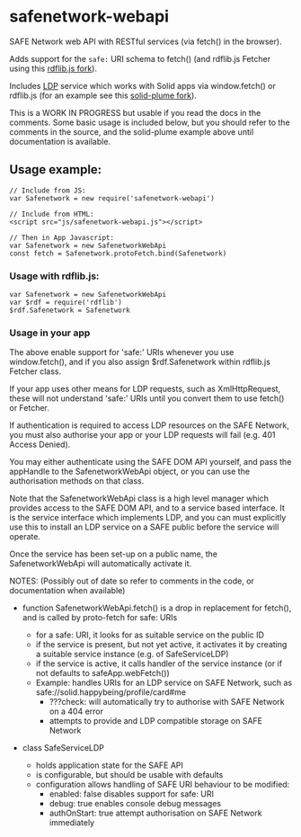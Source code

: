 # safenetwork-webapi

SAFE Network web API with RESTful services (via fetch() in the browser).

Adds support for the `safe:` URI schema to fetch() (and rdflib.js Fetcher using this [rdflib.js fork](https://github.com/theWebalyst/rdflib.js/tree/feature/safenetwork)).

Includes [LDP](https://www.w3.org/TR/ldp/) service which works with Solid apps via window.fetch() or
rdflib.js (for an example see this [solid-plume fork](https://github.com/theWebalyst/solid-plume/tree/safenetwork-poc)).

This is a WORK IN PROGRESS but usable if you read the docs in the comments. Some basic usage is included below, but you should refer to the comments in the source, and the solid-plume example above until documentation is available.

## Usage example:

```	
// Include from JS:
var Safenetwork = new require('safenetwork-webapi')

// Include from HTML:
<script src="js/safenetwork-webapi.js"></script>

// Then in App Javascript:
var Safenetwork = new SafenetworkWebApi
const fetch = Safenetwork.protoFetch.bind(Safenetwork)
```

### Usage with rdflib.js:

```
var Safenetwork = new SafenetworkWebApi
var $rdf = require('rdflib')
$rdf.Safenetwork = Safenetwork
```

### Usage in your app

The above enable support for 'safe:' URIs whenever you use window.fetch(), 
and if you also assign $rdf.Safenetwork within rdflib.js Fetcher class.

If your app uses other means for LDP requests, such as XmlHttpRequest,
these will not understand 'safe:' URIs until you convert them to
use fetch() or Fetcher.

If authentication is required to access LDP resources on the SAFE Network,
you must also authorise your app or your LDP requests will fail
(e.g. 401 Access Denied).

You may either authenticate using the SAFE DOM API yourself, and pass
the appHandle to the SafenetworkWebApi object, or you can use the
authorisation methods on that class.

Note that the SafenetworkWebApi class is a high level manager which
provides access to the SAFE DOM API, and to a service based interface.
It is the service interface which implements LDP, and you can
must explicitly use this to install an LDP service on a SAFE public
before the service will operate.

Once the service has been set-up on a public name, the SafenetworkWebApi
will automatically activate it.


NOTES:
(Possibly out of date so refer to comments in the code, or documentation when available)

* function SafenetworkWebApi.fetch() is a drop in replacement for fetch(), and is called by proto-fetch for safe: URIs
	* for a safe: URI, it looks for as suitable service on the public ID
	* if the service is present, but not yet active, it activates it by creating a suitable service instance (e.g. of SafeServiceLDP)
	* if the service is active, it calls handler of the service instance (or if not defaults to safeApp.webFetch())
	* Example: handles URIs for an LDP service on SAFE Network, such as  safe://solid.happybeing/profile/card#me
		* ???check: will automatically try to authorise with SAFE Network on a 404 error
		* attempts to provide and LDP compatible storage on SAFE Network 

* class SafeServiceLDP
	* holds application state for the SAFE API
	* is configurable, but should be usable with defaults
	* configuration allows handling of SAFE URI behaviour to be modified:
		* enabled:		false disables support for safe: URI
		* debug:			true enables console debug messages
		* authOnStart:	true attempt authorisation on SAFE Network immediately
